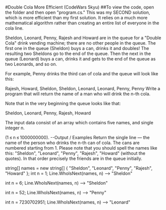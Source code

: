 #Double Cola More Efficient (CodeWars 5kyu)
##To view the code, open the folder and then open "program.cs."  This was my SECOND solution, which is more efficient than my first solution.  It relies on a much more mathematical algorithm rather than creating an entire list of everyone in the cola line.

Sheldon, Leonard, Penny, Rajesh and Howard are in the queue for a "Double Cola" drink vending machine; there are no other people in the queue. The first one in the queue (Sheldon) buys a can, drinks it and doubles! The resulting two Sheldons go to the end of the queue. Then the next in the queue (Leonard) buys a can, drinks it and gets to the end of the queue as two Leonards, and so on.

For example, Penny drinks the third can of cola and the queue will look like this:

Rajesh, Howard, Sheldon, Sheldon, Leonard, Leonard, Penny, Penny
Write a program that will return the name of a man who will drink the n-th cola.

Note that in the very beginning the queue looks like that:

Sheldon, Leonard, Penny, Rajesh, Howard

The input data consist of an array which contains five names, and single integer n.

(1 ≤ n ≤ 1000000000).
--Output / Examples Return the single line — the name of the person who drinks the n-th can of cola. The cans are numbered starting from 1. Please note that you should spell the names like this: "Sheldon", "Leonard", "Penny", "Rajesh", "Howard" (without the quotes). In that order precisely the friends are in the queue initially.

 string[] names = new string[] { "Sheldon", "Leonard", "Penny", "Rajesh", "Howard" };
 int n = 1;
 Line.WhoIsNext(names, n) --> "Sheldon"

 int n = 6;
 Line.WhoIsNext(names, n) --> "Sheldon"

 int n = 52;
 Line.WhoIsNext(names, n) --> "Penny"

 int n = 7230702951;
 Line.WhoIsNext(names, n) --> "Leonard"
